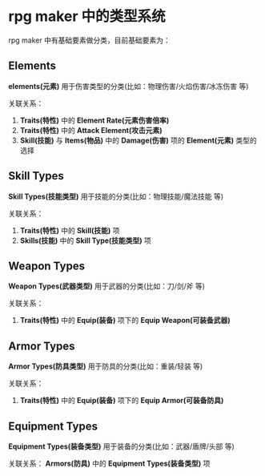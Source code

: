 # rpg maker 中的类型系统
rpg maker 中有基础要素做分类，目前基础要素为：

## Elements
**elements(元素)** 用于伤害类型的分类(比如：物理伤害/火焰伤害/冰冻伤害 等)

关联关系：
1. **Traits(特性)** 中的 **Element Rate(元素伤害倍率)**  
1. **Traits(特性)** 中的 **Attack Element(攻击元素)**  
1. **Skill(技能)** 与 **Items(物品)** 中的 **Damage(伤害)** 项的 **Element(元素)** 类型的选择  

## Skill Types
**Skill Types(技能类型)** 用于技能的分类(比如：物理技能/魔法技能 等)

关联关系：
1. **Traits(特性)** 中的 **Skill(技能)** 项
1. **Skills(技能)** 中的 **Skill Type(技能类型)** 项

## Weapon Types
**Weapon Types(武器类型)** 用于武器的分类(比如：刀/剑/斧 等)

关联关系：
1. **Traits(特性)** 中的 **Equip(装备)** 项下的 **Equip Weapon(可装备武器)**

## Armor Types
**Armor Types(防具类型)** 用于防具的分类(比如：重装/轻装 等)  

关联关系：
1. **Traits(特性)** 中的 **Equip(装备)** 项下的 **Equip Armor(可装备防具)**

## Equipment Types
**Equipment Types(装备类型)** 用于装备的分类(比如：武器/盾牌/头部 等)

关联关系：
**Armors(防具)** 中的 **Equipment Types(装备类型)** 项
